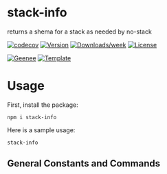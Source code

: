 
[//]: # ( ns__file unit: standard, comp: README.md )

[//]: # ( ns__custom_start beginning )

[//]: # ( ns__custom_end beginning )

[//]: # ( ns__start_section intro )

[//]: # ( ns__custom_start description )
stack-info
======
returns a shema for a stack as needed by no-stack

[//]: # ( ns__custom_end description )

[//]: # ( ns__custom_start afterDescription )

[//]: # ( ns__custom_end afterDescription )

[//]: # ( ns__custom_start badges )

[//]: # ( ns__start_section usageSection )

[![codecov](https://codecov.io/gh/YizYah/stack-info/branch/main/graph/badge.svg?token=019QO4XK1Z)](https://codecov.io/gh/YizYah/stack-info)
[![Version](https://img.shields.io/npm/v/stack-info.svg)](https://npmjs.org/package/stack-info)
[![Downloads/week](https://img.shields.io/npm/dw/stack-info.svg)](https://npmjs.org/package/stack-info)
[![License](https://img.shields.io/npm/l/stack-info.svg)](https://github.com/YizYah/stack-info/blob/master/package.json)

[![Geenee](https://img.shields.io/badge/maintained%20by-geenee-brightgreen)](https://npmjs.org/package/geenee)
[![Template](https://img.shields.io/badge/template-ts--packrat-blue)](https://npmjs.org/package/ts-packrat)

[//]: # ( ns__custom_end badges )

[//]: # ( ns__end_section intro )


[//]: # ( ns__start_section api )


[//]: # ( ns__custom_start Usage )
# Usage
First, install the package:
```
npm i stack-info
```
Here is a sample usage:
```
stack-info
```

[//]: # ( ns__custom_end Usage )



[//]: # ( ns__custom_start APIIntro )

[//]: # ( ns__custom_end APIIntro )


[//]: # ( ns__custom_start constantsIntro )
## General Constants and Commands

[//]: # ( ns__custom_end constantsIntro )



[//]: # ( ns__start_section types )


[//]: # ( ns__end_section types )


[//]: # ( ns__end_section api )


